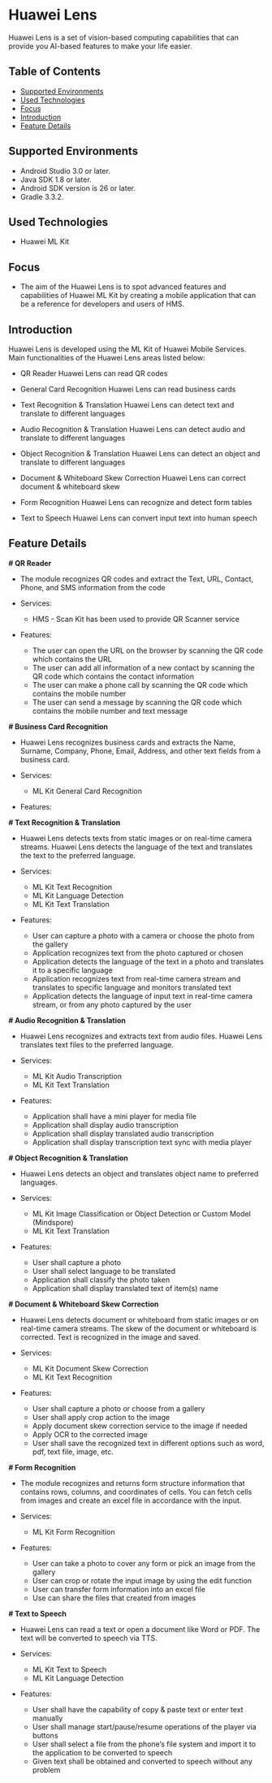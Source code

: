 # Huawei Lens

Huawei Lens is a set of vision-based computing capabilities that can provide you AI-based features to make your life easier.

## Table of Contents
* [Supported Environments](#supported-environments)
* [Used Technologies](#used-technologies)
* [Focus](#focus)
* [Introduction](#introduction)
* [Feature Details](#feature-details)

## Supported Environments
* Android Studio 3.0 or later.
* Java SDK 1.8 or later.
* Android SDK version is 26 or later.
* Gradle 3.3.2.

## Used Technologies
* Huawei ML Kit

## Focus

*	The aim of the Huawei Lens is to spot  advanced features and capabilities of Huawei ML Kit by creating a mobile application that can be a reference for developers and users of HMS.

## Introduction

Huawei Lens is developed using the ML Kit of Huawei Mobile Services. Main functionalities of the Huawei Lens areas listed below:


*   QR Reader
    Huawei Lens can read QR codes

*   General Card Recognition
    Huawei Lens can read business cards

*   Text Recognition & Translation
    Huawei Lens can detect text and translate to different languages

*   Audio Recognition & Translation
    Huawei Lens can detect audio and translate to different languages

*   Object Recognition & Translation
    Huawei Lens can detect an object and translate to different languages

*   Document & Whiteboard Skew Correction
    Huawei Lens can correct document & whiteboard skew

*   Form Recognition
    Huawei Lens can recognize and detect form tables

*   Text to Speech
    Huawei Lens can convert input text into human speech


## Feature Details

**# QR Reader**

*    The module recognizes QR codes and extract the Text, URL, Contact, Phone, and SMS information from the code

*    Services:
        - HMS - Scan Kit has been used to provide QR Scanner service

*    Features:
        - The user can open the URL on the browser by scanning the QR code which contains the URL
        - The user can add all information of a new contact by scanning the QR code which contains the contact information
        - The user can make a phone call by scanning the QR code which contains the mobile number
        - The user can send a message by scanning the QR code which contains the mobile number and text message


**# Business Card Recognition**

*    Huawei Lens recognizes business cards and extracts the Name, Surname, Company, Phone, Email, Address, and other text fields from a business card.

*    Services:
        - ML Kit General Card Recognition

*    Features:


**# Text Recognition & Translation**
*    Huawei Lens detects texts from static images or on real-time camera streams. Huawei Lens detects the language of the text and translates the text to the preferred language.

*    Services:
        - ML Kit Text Recognition
        - ML Kit Language Detection
        - ML Kit Text Translation

*    Features:
        - User can capture a photo with a camera or choose the photo from the gallery
        - Application recognizes text from the photo captured or chosen
        - Application detects the language of the text in a photo and translates it to a specific language
        - Application recognizes text from real-time camera stream and translates to specific language and monitors translated text
        - Application detects the language of input text in real-time camera stream, or from any photo captured by the user

**# Audio Recognition & Translation**
*    Huawei Lens recognizes and extracts text from audio files. Huawei Lens translates text files to the preferred language.

*    Services:
        - ML Kit Audio Transcription
        - ML Kit Text Translation

*    Features:
        -  Application shall have a mini player for media file
        -  Application shall display audio transcription
        -  Application shall display translated audio transcription
        -  Application shall display transcription text sync with media player

**# Object Recognition & Translation**

*    Huawei Lens detects an object and translates object name to preferred languages.

*    Services:
        - ML Kit Image Classification or Object Detection or Custom Model (Mindspore)
        - ML Kit Text Translation

*    Features:
        - User shall capture a photo
        - User shall select language to be translated
        - Application shall classify the photo taken
        - Application shall display translated text of item(s) name

**# Document & Whiteboard Skew Correction**

*    Huawei Lens detects document or whiteboard from static images or on real-time camera streams. The skew of the document or whiteboard is corrected. Text is recognized in the image and saved.

*    Services:
        - ML Kit Document Skew Correction
        - ML Kit Text Recognition

*    Features:
        - User shall capture a photo or choose from a gallery
        - User shall apply crop action to the image
        - Apply document skew correction service to the image if needed
        - Apply OCR to the corrected image
        - User shall save the recognized text in different options such as word, pdf, text file, image, etc.

**# Form Recognition**

*    The module recognizes and returns form structure information that contains rows, columns, and coordinates of cells. You can fetch cells from images and create an excel file in accordance with the input.

*    Services:
        - ML Kit Form Recognition

*    Features:
        - User can take a photo to cover any form or pick an image from the gallery
        - User can crop or rotate the input image by using the edit function
        - User can transfer form information into an excel file
        - Use can share the files that created from images

**# Text to Speech**

*   Huawei Lens can read a text or open a document like Word or PDF. The text will be converted to speech via TTS.

*    Services:
        - ML Kit Text to Speech
        - ML Kit Language Detection

*    Features:
        -  User shall have the capability of copy & paste text or enter text manually
        -  User shall manage start/pause/resume operations of the player via buttons
        -  User shall select a file from the phone’s file system and import it to the application to be converted to speech
        -  Given text shall be obtained and converted to speech without any problem
